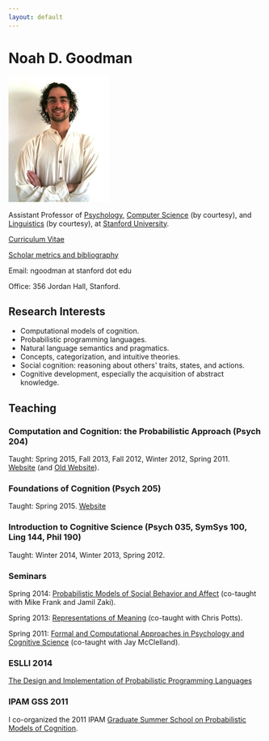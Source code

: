 ```yaml
---
layout: default
---
```



# Noah D. Goodman

![picture of Noah](/images/members/noah.jpg)

Assistant Professor of [Psychology](https://www.stanford.edu/dept/psychology/), [Computer Science](http://www-cs.stanford.edu/) (by courtesy), and [Linguistics](http://linguistics.stanford.edu/) (by courtesy), at [Stanford University](http://stanford.edu).

[Curriculum Vitae](ndg-cv.html)

[Scholar metrics and bibliography](https://scholar.google.com/citations?user=OUpIbcQAAAAJ)

Email: ngoodman at stanford dot edu

Office: 356 Jordan Hall, Stanford.


## Research Interests

* Computational models of cognition.
* Probabilistic programming languages.
* Natural language semantics and pragmatics.
* Concepts, categorization, and intuitive theories.
* Social cognition: reasoning about others' traits, states, and actions.
* Cognitive development, especially the acquisition of abstract knowledge.


## Teaching

### Computation and Cognition: the Probabilistic Approach (Psych 204)

Taught: Spring 2015, Fall 2013, Fall 2012, Winter 2012, Spring 2011.  
[Website](psych204.html) 
(and [Old Website](http://www.stanford.edu/~ngoodman/psych204/)).

### Foundations of Cognition (Psych 205)

Taught: Spring 2015. [Website](https://docs.google.com/document/d/1KV4VaA_ixBJO6JtNe5yt9ckKpyzA_Vhme84SCxYUaNE)

### Introduction to Cognitive Science (Psych 035, SymSys 100, Ling 144, Phil 190)

Taught: Winter 2014, Winter 2013, Spring 2012.

### Seminars

Spring 2014: [Probabilistic Models of Social Behavior and Affect](http://explorecourses.stanford.edu/search?view=catalog&filter-coursestatus-Active=on&q=PSYCH%20241:%20Probabilistic%20Models%20of%20Social%20Behavior%20and%20Affect&academicYear=20132014) (co-taught with Mike Frank and Jamil Zaki).

Spring 2013: [Representations of Meaning](http://www.stanford.edu/class/linguist236/index.html) (co-taught with Chris Potts).


Spring 2011: [Formal and Computational Approaches in Psychology and Cognitive Science](http://www.stanford.edu/~ngoodman/Psych239.html) (co-taught with Jay McClelland).


### ESLLI 2014
[The Design and Implementation of Probabilistic Programming Languages](http://dippl.org)

### IPAM GSS 2011
I co-organized the 2011 IPAM [Graduate Summer School on Probabilistic Models of Cognition](http://www.ipam.ucla.edu/programs/gss2011/).



